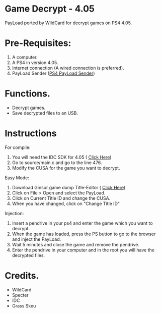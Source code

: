 # Game Decrypt - 4.05
PayLoad ported by WildCard for decrypt games on PS4 4.05.

# Pre-Requisites:
1. A computer. 
2. A PS4 in version 4.05.
3. Internet connection (A wired connection is preferred).
4. PayLoad Sender ([PS4 PayLoad Sender](https://mega.nz/#!5CxAnIYC!1dMlvqoeUFG4_ZQaRdwjl2rxLh7YrNTEuDDcHttncQs))

# Functions.
- Decrypt games.
- Save decrypted files to an USB.

# Instructions

For compile:
1. You will need the IDC SDK for 4.05 ( [Click Here](https://github.com/idc/ps4-payload-sdk))
2. Go to source/main.c and go to the line 476.
3. Modify the CUSA for the game you want to decrypt.

Easy Mode:
1. Download Ginsor game dump Title-Editor ( [Click Here](https://mega.nz/#!M0hXzSaK!idmIcW9wVsR91Nv2sjCWXIbZkVZgJXMZjP_KRO5vf98))
2. Click on File > Open and select the PayLoad. 
3. Click on Current Title ID and change the CUSA.
4. When you have changed, click on "Change Title ID"

Injection:
1. Insert a pendrive in your ps4 and enter the game which you want to decrypt.
2. When the game has loaded, press the PS button to go to the browser and inject the PayLoad.
3. Wait 5 minutes and close the game and remove the pendrive.
4. Enter the pendrive in your computer and in the root you will have the decrypted files.

# Credits.

- WildCard
- Specter
- IDC
- Grass Skeu
